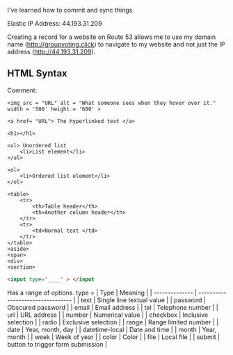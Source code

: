 I've learned how to commit and sync things.

Elastic IP Address: 44.193.31.209

Creating a record for a website on Route 53 allows me to use my domain name (http://groupvoting.click)
to navigate to my website and not just the IP address (http://44.193.31.209).

## **HTML Syntax**

Comment: <!-- The comment -->

<!-- <!DOCTYPE html> -->

<!-- <html lang = 'en' -->

    <img src = "URL" alt = "What someone sees when they hover over it." width = '500' height = '600' >

    <a href= "URL"> The hyperlinked text </a>

    <h1></h1>

    <ul> Unordered list
        <li>List element</li>
    </ul>

    <ol>
        <li>Ordered list element</li>
    </ol>

    <table>
        <tr>
            <th>Table header</th>
            <th>Another column header</th>
        </tr>
        <tr>
            <td>Normal text </td>
        </tr>
    </table>
    <aside>
    <span>
    <div>
    <section>

```html
<input type="____" > </input
```
Has a range of options. type =
| Type           | Meaning                           |
| -------------- | --------------------------------- |
| text           | Single line textual value         |
| password       | Obscured password                 |
| email          | Email address                     |
| tel            | Telephone number                  |
| url            | URL address                       |
| number         | Numerical value                   |
| checkbox       | Inclusive selection               |
| radio          | Exclusive selection               |
| range          | Range limited number              |
| date           | Year, month, day                  |
| datetime-local | Date and time                     |
| month          | Year, month                       |
| week           | Week of year                      |
| color          | Color                             |
| file           | Local file                        |
| submit         | button to trigger form submission |
